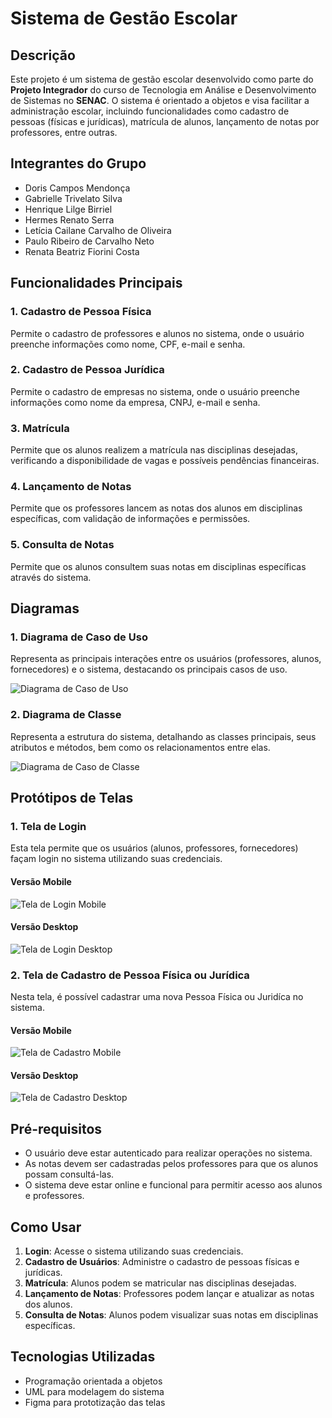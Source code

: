 # Sistema de Gestão Escolar

## Descrição
Este projeto é um sistema de gestão escolar desenvolvido como parte do **Projeto Integrador** do curso de Tecnologia em Análise e Desenvolvimento de Sistemas no **SENAC**. O sistema é orientado a objetos e visa facilitar a administração escolar, incluindo funcionalidades como cadastro de pessoas (físicas e jurídicas), matrícula de alunos, lançamento de notas por professores, entre outras.

## Integrantes do Grupo
- Doris Campos Mendonça
- Gabrielle Trivelato Silva
- Henrique Lilge Birriel
- Hermes Renato Serra
- Letícia Cailane Carvalho de Oliveira
- Paulo Ribeiro de Carvalho Neto
- Renata Beatriz Fiorini Costa

## Funcionalidades Principais

### 1. Cadastro de Pessoa Física
Permite o cadastro de professores e alunos no sistema, onde o usuário preenche informações como nome, CPF, e-mail e senha.
### 2. Cadastro de Pessoa Jurídica
Permite o cadastro de empresas no sistema, onde o usuário preenche informações como nome da empresa, CNPJ, e-mail e senha.

### 3. Matrícula
Permite que os alunos realizem a matrícula nas disciplinas desejadas, verificando a disponibilidade de vagas e possíveis pendências financeiras.

### 4. Lançamento de Notas
Permite que os professores lancem as notas dos alunos em disciplinas específicas, com validação de informações e permissões.

### 5. Consulta de Notas
Permite que os alunos consultem suas notas em disciplinas específicas através do sistema.

## Diagramas
### 1. Diagrama de Caso de Uso
Representa as principais interações entre os usuários (professores, alunos, fornecedores) e o sistema, destacando os principais casos de uso.

![Diagrama de Caso de Uso](img/diagrama_uso.png)

### 2. Diagrama de Classe
Representa a estrutura do sistema, detalhando as classes principais, seus atributos e métodos, bem como os relacionamentos entre elas.

![Diagrama de Caso de Classe](img/diagrama_classe.PNG)

## Protótipos de Telas

### 1. Tela de Login
Esta tela permite que os usuários (alunos, professores, fornecedores) façam login no sistema utilizando suas credenciais.
#### Versão Mobile
![Tela de Login Mobile](img/tela_mobile.png)
#### Versão Desktop
![Tela de Login Desktop](img/tela_desktop.png)

### 2. Tela de Cadastro de Pessoa Física ou Jurídica
Nesta tela, é possível cadastrar uma nova Pessoa Física ou Juridíca no sistema.

#### Versão Mobile
![Tela de Cadastro Mobile](img/tela_mobile2.png)
#### Versão Desktop
![Tela de Cadastro Desktop](img/tela_desktop_2png.png)

## Pré-requisitos
- O usuário deve estar autenticado para realizar operações no sistema.
- As notas devem ser cadastradas pelos professores para que os alunos possam consultá-las.
- O sistema deve estar online e funcional para permitir acesso aos alunos e professores.

## Como Usar
1. **Login**: Acesse o sistema utilizando suas credenciais.
2. **Cadastro de Usuários**: Administre o cadastro de pessoas físicas e jurídicas.
3. **Matrícula**: Alunos podem se matricular nas disciplinas desejadas.
4. **Lançamento de Notas**: Professores podem lançar e atualizar as notas dos alunos.
5. **Consulta de Notas**: Alunos podem visualizar suas notas em disciplinas específicas.

## Tecnologias Utilizadas
- Programação orientada a objetos
- UML para modelagem do sistema
- Figma para prototização das telas
